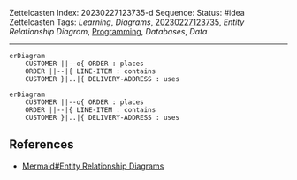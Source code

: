 Zettelcasten Index: 20230227123735-d
Sequence:
Status: #idea
Zettelcasten Tags: *Learning*, *Diagrams*, [20230227123735](20230227123735.md), *Entity Relationship Diagram*, [Programming](../map-of-content/Programming.md), *Databases*, *Data*

---

````
erDiagram
    CUSTOMER ||--o{ ORDER : places
    ORDER ||--|{ LINE-ITEM : contains
    CUSTOMER }|..|{ DELIVERY-ADDRESS : uses
````

````mermaid
erDiagram
    CUSTOMER ||--o{ ORDER : places
    ORDER ||--|{ LINE-ITEM : contains
    CUSTOMER }|..|{ DELIVERY-ADDRESS : uses
````

## References

* [Mermaid#Entity Relationship Diagrams](../references/Mermaid.md)
